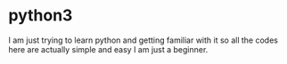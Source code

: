 # python3
I am just trying to learn python and getting familiar with it so all the codes here are actually simple and easy I am just a beginner.

